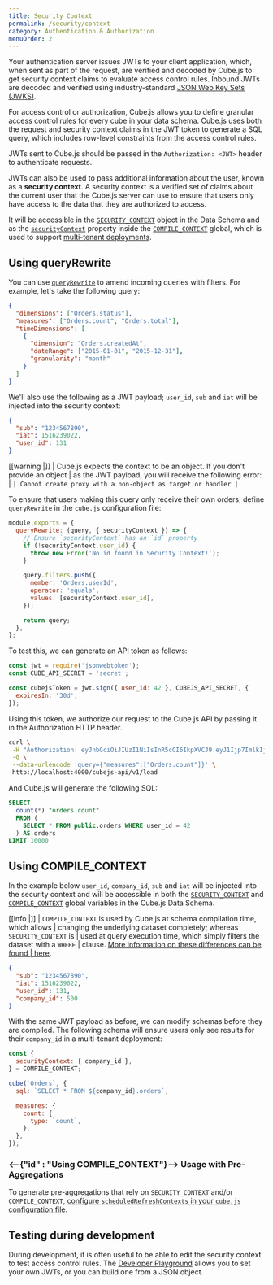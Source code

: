 ```yaml
---
title: Security Context
permalink: /security/context
category: Authentication & Authorization
menuOrder: 2
---
```


Your authentication server issues JWTs to your client application, which, when
sent as part of the request, are verified and decoded by Cube.js to get security
context claims to evaluate access control rules. Inbound JWTs are decoded and
verified using industry-standard [JSON Web Key Sets (JWKS)][link-auth0-jwks].

For access control or authorization, Cube.js allows you to define granular
access control rules for every cube in your data schema. Cube.js uses both the
request and security context claims in the JWT token to generate a SQL query,
which includes row-level constraints from the access control rules.

JWTs sent to Cube.js should be passed in the `Authorization: <JWT>` header to
authenticate requests.

JWTs can also be used to pass additional information about the user, known as a
**security context**. A security context is a verified set of claims about the
current user that the Cube.js server can use to ensure that users only have
access to the data that they are authorized to access.

It will be accessible in the [`SECURITY_CONTEXT`][ref-schema-sec-ctx] object in
the Data Schema and as the [`securityContext`][ref-config-sec-ctx] property
inside the [`COMPILE_CONTEXT`][ref-cubes-compile-ctx] global, which is used to
support [multi-tenant deployments][link-multitenancy].

## Using queryRewrite

You can use [`queryRewrite`][ref-config-queryrewrite] to amend incoming queries
with filters. For example, let's take the following query:

```json
{
  "dimensions": ["Orders.status"],
  "measures": ["Orders.count", "Orders.total"],
  "timeDimensions": [
    {
      "dimension": "Orders.createdAt",
      "dateRange": ["2015-01-01", "2015-12-31"],
      "granularity": "month"
    }
  ]
}
```

We'll also use the following as a JWT payload; `user_id`, `sub` and `iat` will
be injected into the security context:

```json
{
  "sub": "1234567890",
  "iat": 1516239022,
  "user_id": 131
}
```

<!-- prettier-ignore-start -->
[[warning |]]
| Cube.js expects the context to be an object. If you don't provide an object
| as the JWT payload, you will receive the following error:
| ```
| Cannot create proxy with a non-object as target or handler
| ```
<!-- prettier-ignore-end -->

To ensure that users making this query only receive their own orders, define
`queryRewrite` in the `cube.js` configuration file:

```javascript
module.exports = {
  queryRewrite: (query, { securityContext }) => {
    // Ensure `securityContext` has an `id` property
    if (!securityContext.user_id) {
      throw new Error('No id found in Security Context!');
    }

    query.filters.push({
      member: 'Orders.userId',
      operator: 'equals',
      values: [securityContext.user_id],
    });

    return query;
  },
};
```

To test this, we can generate an API token as follows:

```javascript
const jwt = require('jsonwebtoken');
const CUBE_API_SECRET = 'secret';

const cubejsToken = jwt.sign({ user_id: 42 }, CUBEJS_API_SECRET, {
  expiresIn: '30d',
});
```

Using this token, we authorize our request to the Cube.js API by passing it in
the Authorization HTTP header.

```bash
curl \
 -H "Authorization: eyJhbGciOiJIUzI1NiIsInR5cCI6IkpXVCJ9.eyJ1Ijp7ImlkIjo0Mn0sImlhdCI6MTU1NjAyNTM1MiwiZXhwIjoxNTU4NjE3MzUyfQ._8QBL6nip6SkIrFzZzGq2nSF8URhl5BSSSGZYp7IJZ4" \
 -G \
 --data-urlencode 'query={"measures":["Orders.count"]}' \
 http://localhost:4000/cubejs-api/v1/load
```

And Cube.js will generate the following SQL:

```sql
SELECT
  count(*) "orders.count"
  FROM (
    SELECT * FROM public.orders WHERE user_id = 42
  ) AS orders
LIMIT 10000
```

## Using COMPILE_CONTEXT

In the example below `user_id`, `company_id`, `sub` and `iat` will be injected
into the security context and will be accessible in both the
[`SECURITY_CONTEXT`][ref-schema-sec-ctx] and
[`COMPILE_CONTEXT`][ref-cubes-compile-ctx] global variables in the Cube.js Data
Schema.

<!-- prettier-ignore-start -->
[[info |]]
| `COMPILE_CONTEXT` is used by Cube.js at schema compilation time, which allows
| changing the underlying dataset completely; whereas `SECURITY_CONTEXT` is
| used at query execution time, which simply filters the dataset with a `WHERE`
| clause. [More information on these differences can be found
| here][ref-sec-ctx-vs-compile-ctx].
<!-- prettier-ignore-end -->

```json
{
  "sub": "1234567890",
  "iat": 1516239022,
  "user_id": 131,
  "company_id": 500
}
```

With the same JWT payload as before, we can modify schemas before they are
compiled. The following schema will ensure users only see results for their
`company_id` in a multi-tenant deployment:

```javascript
const {
  securityContext: { company_id },
} = COMPILE_CONTEXT;

cube(`Orders`, {
  sql: `SELECT * FROM ${company_id}.orders`,

  measures: {
    count: {
      type: `count`,
    },
  },
});
```

### <--{"id" : "Using COMPILE_CONTEXT"}-->  Usage with Pre-Aggregations

To generate pre-aggregations that rely on `SECURITY_CONTEXT` and/or
`COMPILE_CONTEXT`, [configure `scheduledRefreshContexts` in your `cube.js`
configuration file][ref-config-sched-refresh].

## Testing during development

During development, it is often useful to be able to edit the security context
to test access control rules. The [Developer
Playground][ref-devtools-playground] allows you to set your own JWTs, or you can
build one from a JSON object.

[link-auth0-jwks]:
  https://auth0.com/docs/tokens/json-web-tokens/json-web-key-sets
[link-multitenancy]: /multitenancy-setup
[ref-config-queryrewrite]: /config#query-rewrite
[ref-config-sched-refresh]: /config#scheduled-refresh-contexts
[ref-config-sec-ctx]: /config#security-context
[ref-schema-sec-ctx]: /schema/reference/cube#security-context
[ref-cubes-compile-ctx]:
  https://cube.dev/docs/cube#compile-context
[ref-sec-ctx-vs-compile-ctx]:
  /multitenancy-setup#security-context-vs-multitenant-compile-context
[ref-devtools-playground]:
  /dev-tools/dev-playground#editing-the-security-context
